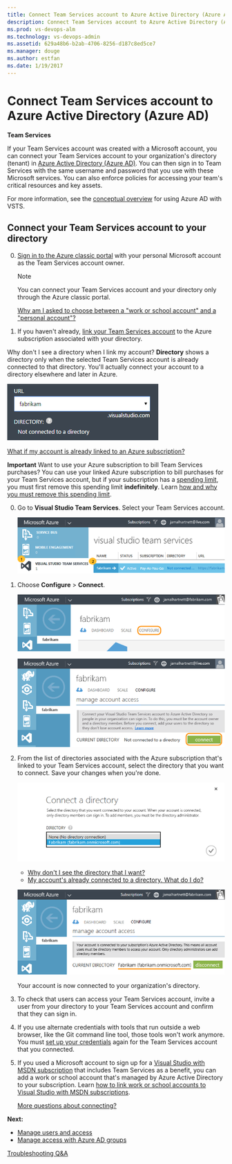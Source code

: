 ```yaml
---
title: Connect Team Services account to Azure Active Directory (Azure AD)
description: Connect Team Services account to Azure Active Directory (Azure AD)
ms.prod: vs-devops-alm
ms.technology: vs-devops-admin
ms.assetid: 629a48b6-b2ab-4706-8256-d187c8ed5ce7
ms.manager: douge
ms.author: estfan
ms.date: 1/19/2017
---
```


#	Connect Team Services account to Azure Active Directory (Azure AD)

**Team Services**

If your Team Services account was created with a Microsoft account, 
you can connect your Team Services account to your 
organization's directory (tenant) in 
[Azure Active Directory (Azure AD)](https://azure.microsoft.com/en-us/documentation/articles/active-directory-whatis/). 
You can then sign in to Team Services with the same username 
and password that you use with these Microsoft services. 
You can also enforce policies for accessing 
your team's critical resources and key assets.

For more information, see the [conceptual overview](access-with-azure-ad.md) for using Azure AD with VSTS.



<a name="ConnectDirectory"></a>
##  Connect your Team Services account to your directory

0.  [Sign in to the Azure classic portal](https://manage.windowsazure.com/) 
with your personal Microsoft account as the Team Services account owner.

	> [!NOTE]
	> You can connect your Team Services account 
	> and your directory only through the Azure classic portal.

	[Why am I asked to choose between a "work or school account" and a "personal account"?](#ChooseOrgAcctMSAcct)

0.  If you haven't already, 
[link your Team Services account](../billing/set-up-billing-for-your-account-vs.md) 
to the Azure subscription associated with your directory.

  Why don't I see a directory when I link my account?  **Directory** shows a directory only when the selected 
  Team Services account is already connected to that directory.  You'll actually connect your account to a directory 
  elsewhere and later in Azure.

  ![No connected directory](_img/_shared/no-directory.png)

  [What if my account is already linked to an Azure subscription?](#subscription-linked-already)

  **Important** Want to use your Azure subscription to bill Team Services purchases?  You can use your linked Azure 
  subscription to bill purchases for your Team Services account, but if your subscription has a 
	[spending limit](https://azure.microsoft.com/en-us/pricing/spending-limits/), you must first remove this 
	spending limit **indefinitely**. Learn [how and why you must remove this spending limit](#remove-spending-limit).

0.	Go to **Visual Studio Team Services**. 
Select your Team Services account.

    ![Azure portal, Team Services, select your account](_img/manage-work-access/azurevso_unconnected.png)

0.	Choose **Configure** > **Connect**.

    ![Configure your account](_img/manage-work-access/azureconfigurevso.png)

    ![Connect your account](_img/manage-work-access/azureconnectdirectory1.png)

0.	From the list of directories associated with the Azure subscription 
that's linked to your Team Services account, 
select the directory that you want to connect. 
Save your changes when you're done.

	![Select your directory](_img/manage-work-access/azureconnectdirectory2.png)

	*	[Why don't I see the directory that I want?](#why-not-my-directory)
	*	[My account's already connected to a directory. What do I do?](#AlreadyConnected)

	![Account is now connected to your directory](_img/manage-work-access/azureconnectdirectory3.png)

	Your account is now connected to your organization's directory.

0.	To check that users can access your Team Services account, 
invite a user from your directory to your Team Services account 
and confirm that they can sign in.

0.  If you use alternate credentials with tools that run outside a web browser, 
like the Git command line tool, those tools won't work anymore. 
You must [set up your credentials](http://support.microsoft.com/kb/2991274/en-us) 
again for the Team Services account that you connected.

0.	If you used a Microsoft account to sign up for a 
[Visual Studio with MSDN subscription](https://www.visualstudio.com/vs/pricing/) 
that includes Team Services as a benefit, 
you can add a work or school account that's 
managed by Azure Active Directory to your subscription. 
Learn [how to link work or school accounts to Visual Studio with MSDN subscriptions](../billing/link-msdn-subscription-to-organizational-account-vs.md).

	[More questions about connecting?](#faq-connect)

**Next:**

*   [Manage users and access](add-account-users-assign-access-levels-team-services.md)
*   [Manage access with Azure AD groups](manage-azure-active-directory-groups-visual-studio-team-services.md)


[Troubleshooting Q&A](faq-azure-access.md)

